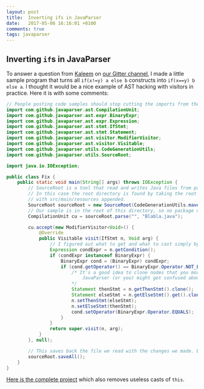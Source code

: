 ```yaml
---
layout: post
title:  Inverting ifs in JavaParser
date:   2017-05-06 16:16:01 +0100
comments: true
tags: javaparser
---
```

## Inverting `if`s in JavaParser 

To answer a question from [Kaleem](https://github.com/Kaleem-) on [our Gitter channel](https://gitter.im/javaparser/javaparser),
I made a little sample program that turns all `if(x!=y) a else b` constructs into `if(x==y) b else a`.
I thought it would be a nice example of AST hacking with visitors in practice.
Here it is with some comments:

```java
// People posting code samples should stop cutting the imports from them!
import com.github.javaparser.ast.CompilationUnit;
import com.github.javaparser.ast.expr.BinaryExpr;
import com.github.javaparser.ast.expr.Expression;
import com.github.javaparser.ast.stmt.IfStmt;
import com.github.javaparser.ast.stmt.Statement;
import com.github.javaparser.ast.visitor.ModifierVisitor;
import com.github.javaparser.ast.visitor.Visitable;
import com.github.javaparser.utils.CodeGenerationUtils;
import com.github.javaparser.utils.SourceRoot;

import java.io.IOException;

public class Fix {
    public static void main(String[] args) throws IOException {
        // SourceRoot is a tool that read and writes Java files from packages on a certain root directory.
        // In this case the root directory is found by taking the root from the current Maven module,
        // with src/main/resources appended.
        SourceRoot sourceRoot = new SourceRoot(CodeGenerationUtils.mavenModuleRoot(Fix.class).resolve("src/main/resources"));
        // Our sample is in the root of this directory, so no package name.
        CompilationUnit cu = sourceRoot.parse("", "Blabla.java");

        cu.accept(new ModifierVisitor<Void>() {
            @Override
            public Visitable visit(IfStmt n, Void arg) {
                // I figured out what to get and what to cast simply by looking at the AST in the debugger! 
                Expression condExpr = n.getCondition();
                if (condExpr instanceof BinaryExpr) {
                    BinaryExpr cond = (BinaryExpr) condExpr;
                    if (cond.getOperator() == BinaryExpr.Operator.NOT_EQUALS && n.getElseStmt().isPresent()) {
                        /* It's a good idea to clone nodes that you move around.
                            JavaParser (or you) might get confused about who their parent is!
                        */
                        Statement thenStmt = n.getThenStmt().clone();
                        Statement elseStmt = n.getElseStmt().get().clone();
                        n.setThenStmt(elseStmt);
                        n.setElseStmt(thenStmt);
                        cond.setOperator(BinaryExpr.Operator.EQUALS);
                    }
                }
                return super.visit(n, arg);
            }
        }, null);

        // This saves back the file we read with the changes we made. Easy!
        sourceRoot.saveAll();
    }
}
```

[Here is the complete project](https://github.com/matozoid/java-logic-positivizer) which also removes useless casts of `this`.